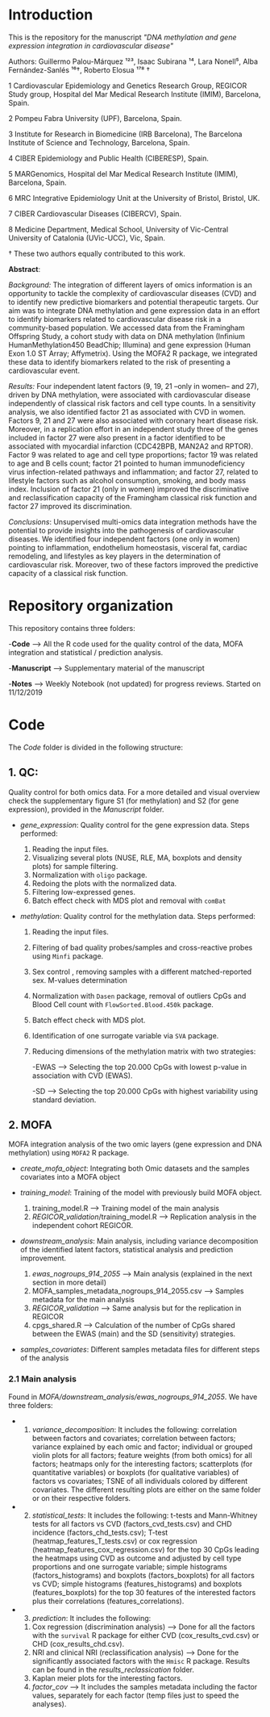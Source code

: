 # Introduction
This is the repository for the manuscript *"DNA methylation and gene expression integration in cardiovascular disease"*

Authors: Guillermo Palou-Márquez ¹²³, Isaac Subirana ¹⁴, Lara Nonell⁵, Alba Fernández-Sanlés ¹⁶†, Roberto Elosua ¹⁷⁸ †

1 Cardiovascular Epidemiology and Genetics Research Group, REGICOR Study group, Hospital del Mar Medical Research Institute (IMIM), Barcelona, Spain.

2 Pompeu Fabra University (UPF), Barcelona, Spain.

3 Institute for Research in Biomedicine (IRB Barcelona), The Barcelona Institute of Science and Technology, Barcelona, Spain.

4 CIBER Epidemiology and Public Health (CIBERESP), Spain.

5 MARGenomics, Hospital del Mar Medical Research Institute (IMIM), Barcelona, Spain.

6 MRC Integrative Epidemiology Unit at the University of Bristol, Bristol, UK.

7 CIBER Cardiovascular Diseases (CIBERCV), Spain.

8 Medicine Department, Medical School, University of Vic-Central University of Catalonia (UVic-UCC), Vic, Spain.

† These two authors equally contributed to this work.

**Abstract**:

*Background:* The integration of different layers of omics information is an opportunity to tackle the complexity of cardiovascular diseases (CVD) and to identify new predictive biomarkers and potential therapeutic targets. Our aim was to integrate DNA methylation and gene expression data in an effort to identify biomarkers related to cardiovascular disease risk in a community-based population. We accessed data from the Framingham Offspring Study, a cohort study with data on DNA methylation (Infinium HumanMethylation450 BeadChip; Illumina) and gene expression (Human Exon 1.0 ST Array; Affymetrix). Using the MOFA2 R package, we integrated
these data to identify biomarkers related to the risk of presenting a cardiovascular event.

*Results:* Four independent latent factors (9, 19, 21 –only in women– and 27), driven by DNA methylation, were associated with cardiovascular disease independently of classical risk factors and cell type counts. In a sensitivity analysis, we also identified factor 21 as associated with CVD in women. Factors 9, 21 and 27 were also associated with coronary heart disease risk. Moreover, in a replication effort in an independent study three of the genes included in factor 27 were also present in a factor identified to be associated with myocardial infarction (CDC42BPB, MAN2A2 and RPTOR). Factor 9 was related to age and cell type proportions; factor 19 was related to age and B cells count; factor 21 pointed to human immunodeficiency virus infection-related pathways and inflammation; and factor 27, related to lifestyle factors such as alcohol consumption, smoking, and body mass index. Inclusion of factor 21 (only in women) improved the discriminative and reclassification capacity of the Framingham classical risk function and factor 27 improved its discrimination.

*Conclusions*: Unsupervised multi-omics data integration methods have the potential to provide insights into the pathogenesis of cardiovascular diseases. We identified four independent factors (one only in women) pointing to inflammation, endothelium homeostasis, visceral fat, cardiac remodeling, and lifestyles as key players in the determination of cardiovascular risk. Moreover, two of these factors improved the predictive capacity of a classical risk function.

# Repository organization

This repository contains three folders:

-**Code** --> All the R code used for the quality control of the data, MOFA integration and statistical / prediction analysis.

-**Manuscript** --> Supplementary material of the manuscript

-**Notes** --> Weekly Notebook (not updated) for progress reviews. Started on 11/12/2019

# Code 

The _Code_ folder is divided in the following structure:

## 1. QC:

Quality control for both omics data. For a more detailed and visual overview check the supplementary figure S1 (for methylation) and S2 (for gene expression), provided in the *Manuscript* folder.

-   _gene_expression_: Quality control for the gene expression data. Steps performed: 

    1. Reading the input files.
    2. Visualizing several plots (NUSE, RLE, MA, boxplots and density plots) for sample filtering.
    3. Normalization with `oligo` package.
    4. Redoing the plots with the normalized data.
    5. Filtering low-expressed genes.
    6. Batch effect check with MDS plot and removal with `comBat`

-   _methylation_: Quality control for the methylation data. Steps performed: 

    1. Reading the input files.
    2. Filtering of bad quality probes/samples and cross-reactive probes using `Minfi` package.
    3. Sex control , removing samples with a different matched-reported sex. M-values determination
    4. Normalization with `Dasen` package, removal of outliers CpGs and Blood Cell count with `FlowSorted.Blood.450k` package.
    5. Batch effect check with MDS plot.
    6. Identification of one surrogate variable via `SVA` package.
    7. Reducing dimensions of the methylation matrix with two strategies:
 
        -EWAS --> Selecting the top 20.000 CpGs with lowest p-value in association with CVD (EWAS).
        
        -SD --> Selecting the top 20.000 CpGs with highest variability using standard deviation.
    
## 2. MOFA

MOFA integration analysis of the two omic layers (gene expression and DNA methylation) using `MOFA2` R package.

-   _create_mofa_object_: Integrating both Omic datasets and the samples covariates into a MOFA object

-   _training_model_: Training of the model with previously build MOFA object.

    1. training_model.R --> Training model of the main analysis
    2. _REGICOR_validation_/training_model.R --> Replication analysis in the independent cohort REGICOR.

-   _downstream_analysis_: Main analysis, including variance decomposition of the identified latent factors, statistical analysis and prediction improvement. 

    1. _ewas_nogroups_914_2055_ --> Main analysis (explained in the next section in more detail)
    2. MOFA_samples_metadata_nogroups_914_2055.csv --> Samples metadata for the main analysis
    3. _REGICOR_validation_ --> Same analysis but for the replication in REGICOR
    4. cpgs_shared.R --> Calculation of the number of CpGs shared between the EWAS (main) and the SD (sensitivity) strategies.

-   _samples_covariates_: Different samples metadata files for different steps of the analysis

### 2.1 Main analysis

Found in _MOFA/downstream_analysis/ewas_nogroups_914_2055_. We have three folders:

- 1) _variance_decomposition_: It includes the following: correlation between factors and covariates; correlation between factors; variance explained by each omic and factor; individual or grouped violin plots for all factors; feature weights (from both omics) for all factors; heatmaps only for the interesting factors; scatterplots (for quantitative variables) or boxplots (for qualitative variables) of factors vs covariates; TSNE of all individuals colored by different covariates.
The different resulting plots are either on the same folder or on their respective folders.

- 2) _statistical_tests_: It includes the following: t-tests and Mann-Whitney tests for all factors vs CVD (factors_cvd_tests.csv) and CHD incidence (factors_chd_tests.csv); T-test (heatmap_features_T_tests.csv) or cox regression (heatmap_features_cox_regression.csv) for the top 30 CpGs leading the heatmaps using CVD as outcome and adjusted by cell type proportions and one surrogate variable; simple histograms (factors_histograms) and boxplots (factors_boxplots) for all factors vs CVD; simple histograms (features_histograms) and boxplots (features_boxplots) for the top 30 features of the interested factors plus their correlations (features_correlations).

- 3) _prediction_: It includes the following:
    1. Cox regression (discrimination analysis) --> Done for all the factors with the `survival` R package for either CVD (cox_results_cvd.csv) or CHD (cox_results_chd.csv).
    2. NRI and clinical NRI (reclassification analysis) --> Done for the significantly associated factors with the `Hmisc` R package. Results can be found in the _results_reclassication_ folder.
    3. Kaplan meier plots for the interesting factors.
    4. _factor_cov_ --> It includes the samples metadata including the factor values, separately for each factor (temp files just to speed the analyses).


